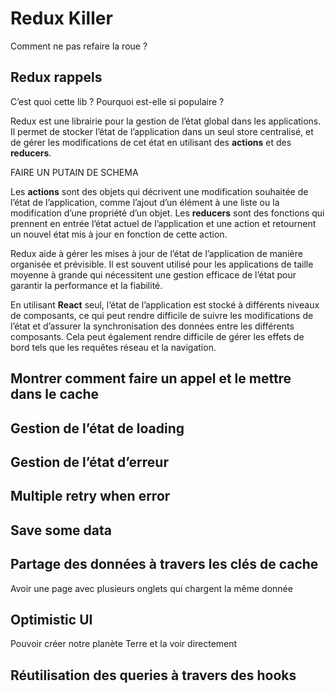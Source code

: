 # Redux Killer

Comment ne pas refaire la roue ?

## Redux rappels

C’est quoi cette lib ? Pourquoi est-elle si populaire ?

Redux est une librairie pour la gestion de l’état global dans les applications. Il permet de stocker l’état de
l’application dans un seul store centralisé, et de gérer les modifications de cet état en utilisant des **actions** et
des **reducers**.

FAIRE UN PUTAIN DE SCHEMA

Les **actions** sont des objets qui décrivent une modification souhaitée de l’état de l’application, comme l’ajout d’un
élément à une liste ou la modification d’une propriété d’un objet. Les **reducers** sont des fonctions qui prennent en
entrée l’état actuel de l’application et une action et retournent un nouvel état mis à jour en fonction de cette action.

Redux aide à gérer les mises à jour de l’état de l’application de manière organisée et prévisible. Il est souvent
utilisé pour les applications de taille moyenne à grande qui nécessitent une gestion efficace de l’état pour garantir la
performance et la fiabilité.

En utilisant **React** seul, l’état de l’application est stocké à différents niveaux de composants, ce qui peut rendre
difficile de suivre les modifications de l’état et d’assurer la synchronisation des données entre les différents
composants. Cela peut également rendre difficile de gérer les effets de bord tels que les requêtes réseau et la
navigation.

## Montrer comment faire un appel et le mettre dans le cache

## Gestion de l’état de loading

## Gestion de l’état d’erreur

## Multiple retry when error

## Save some data

## Partage des données à travers les clés de cache

Avoir une page avec plusieurs onglets qui chargent la même donnée

## Optimistic UI

Pouvoir créer notre planète Terre et la voir directement

## Réutilisation des queries à travers des hooks

